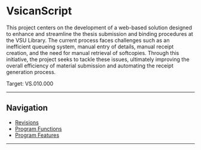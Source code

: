 # VsicanScript

This project centers on the development of a web-based solution designed to enhance and streamline the thesis submission and binding procedures at the VSU Library. The current process faces challenges such as an inefficient queueing system, manual entry of details, manual receipt creation, and the need for manual retrieval of softcopies. Through this initiative, the project seeks to tackle these issues, ultimately improving the overall efficiency of material submission and automating the receipt generation process.

Target: VS.010.000

---

## Navigation

- [Revisions](https://github.com/janetub/VSU-Library-Queueing-System/blob/main/ViscanScript_Revisions.md)
- [Program Functions](https://github.com/janetub/VSU-Library-Queueing-System/blob/main/ViscanScript_ProgramFunctions.md)
- [Program Features](https://github.com/janetub/VSU-Library-Queueing-System/blob/main/VsicanScript_ProgramFeatures.md)

---

